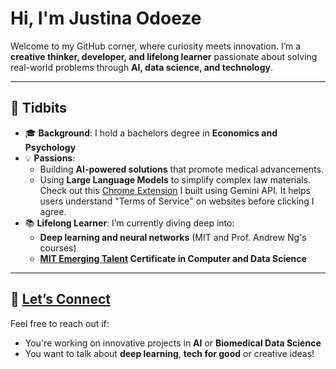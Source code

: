 # Hi, I'm Justina Odoeze

Welcome to my GitHub corner, where curiosity meets innovation. I’m a **creative
thinker, developer, and lifelong learner** passionate about solving real-world
problems through **AI, data science, and technology**.  

---

## 🌟 Tidbits

- 🎓 **Background**: I hold a bachelors degree in **Economics and Psychology**  
- 💡 **Passions**:  
  - Building **AI-powered solutions** that promote medical advancements.  
  - Using **Large Language Models** to simplify complex law materials.
  Check out this [Chrome Extension](https://chromewebstore.google.com/detail/barrister-gemini/elhjocjbccimmjfondigfgdbfbjkddbf)
  I built using Gemini API.
  It helps users understand "Terms of Service" on websites before clicking I agree.
- 📚 **Lifelong Learner**: I’m currently diving deep into:  
  - **Deep learning and neural networks** (MIT and Prof. Andrew Ng's courses)  
  - **[MIT Emerging Talent](https://emergingtalent.mit.edu/) Certificate in Computer and Data Science**

---

## 💬 [Let’s Connect](https://www.linkedin.com/in/elochukwuodoeze/)

Feel free to reach out if:  

- You're working on innovative projects in **AI** or **Biomedical Data Science**
- You want to talk about **deep learning**, **tech for good** or creative ideas!
